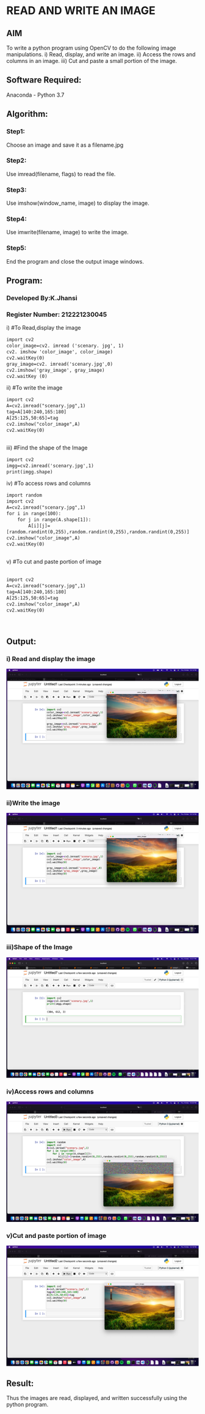 # READ AND WRITE AN IMAGE
## AIM
To write a python program using OpenCV to do the following image manipulations.
i) Read, display, and write an image.
ii) Access the rows and columns in an image.
iii) Cut and paste a small portion of the image.

## Software Required:
Anaconda - Python 3.7
## Algorithm:
### Step1:
Choose an image and save it as a filename.jpg
### Step2:
Use imread(filename, flags) to read the file.
### Step3:
Use imshow(window_name, image) to display the image.
### Step4:
Use imwrite(filename, image) to write the image.
### Step5:
End the program and close the output image windows.
## Program:
### Developed By:K.Jhansi
### Register Number: 212221230045
i) #To Read,display the image
```
import cv2
color_image=cv2. imread ('scenary. jpg', 1) 
cv2. imshow 'color_image', color_image) 
cv2.waitKey(0) 
gray_image=cv2. imread('scenary.jpg',0) 
cv2.imshow('gray_image', gray_image) 
cv2.waitKey (0)

```
ii) #To write the image
```
import cv2
A=cv2.imread("scenary.jpg",1)
tag=A[140:240,165:180]
A[25:125,50:65]=tag
cv2.imshow("color_image",A)
cv2.waitKey(0)


```
iii) #Find the shape of the Image
```python3
import cv2
imgg=cv2.imread('scenary.jpg',1)
print(imgg.shape)

```
iv) #To access rows and columns

```python3
import random
import cv2
A=cv2.imread("scenary.jpg",1)
for i in range(100):
    for j in range(A.shape[1]):
        A[i][j]=[random.randint(0,255),random.randint(0,255),random.randint(0,255)]
cv2.imshow("color_image",A)
cv2.waitKey(0)


```
v) #To cut and paste portion of image
```python3

import cv2
A=cv2.imread("scenary.jpg",1)
tag=A[140:240,165:180]
A[25:125,50:65]=tag
cv2.imshow("color_image",A)
cv2.waitKey(0)



```

## Output:

### i) Read and display the image
![output](https://github.com/jhansi21005096/Read-and-Write-Image/blob/main/output1.jpg)

### ii)Write the image
![output](https://github.com/jhansi21005096/Read-and-Write-Image/blob/main/output2.jpg)


### iii)Shape of the Image

![output](https://github.com/jhansi21005096/Read-and-Write-Image/blob/main/output3.jpg)

### iv)Access rows and columns

![output](https://github.com/jhansi21005096/Read-and-Write-Image/blob/main/output4.jpg)

### v)Cut and paste portion of image
![output](https://github.com/jhansi21005096/Read-and-Write-Image/blob/main/output5.jpg)


## Result:
Thus the images are read, displayed, and written successfully using the python program.


